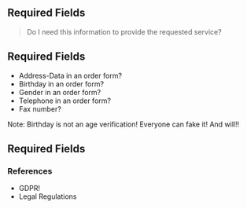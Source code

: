 ## Required Fields

> Do I need this information to provide the requested service?



## Required Fields

* <!-- .element: class="fragment" --> Address-Data in an order form?
* <!-- .element: class="fragment" --> Birthday in an order form?
* <!-- .element: class="fragment" --> Gender in an order form?
* <!-- .element: class="fragment" --> Telephone in an order form?
* <!-- .element: class="fragment" --> Fax number?

Note: Birthday is not an age verification! Everyone can fake it! And will!!



## Required Fields

### References

* GDPR!
* Legal Regulations
